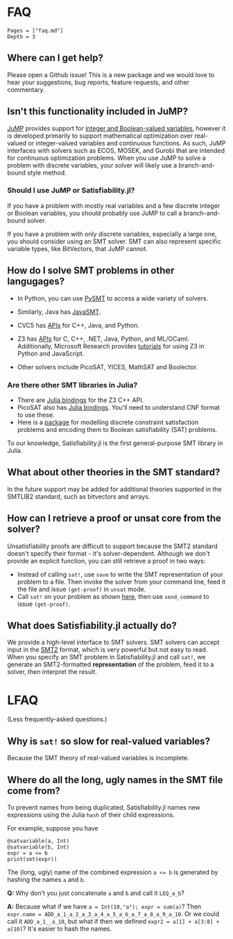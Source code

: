 # FAQ
```@contents
Pages = ["faq.md"]
Depth = 3
```

## Where can I get help?
Please open a Github issue! This is a new package and we would love to hear your suggestions, bug reports, feature requests, and other commentary.

## Isn't this functionality included in JuMP?
[JuMP](https://jump.dev/) provides support for [integer and Boolean-valued variables](https://jump.dev/JuMP.jl/stable/manual/variables/#Binary-variables), however it is developed primarily to support mathematical optimization over real-valued or integer-valued variables and continuous functions. As such, JuMP interfaces with solvers such as ECOS, MOSEK, and Gurobi that are intended for continuous optimization problems. When you use JuMP to solve a problem with discrete variables, your solver will likely use a branch-and-bound style method.

### Should I use JuMP or Satisfiability.jl?
If you have a problem with mostly real variables and a few discrete integer or Boolean variables, you should probably use JuMP to call a branch-and-bound solver.

If you have a problem with only discrete variables, especially a large one, you should consider using an SMT solver. SMT can also represent specific variable types, like BitVectors, that JuMP cannot.

## How do I solve SMT problems in other langugages?
* In Python, you can use [PySMT](https://github.com/pysmt/pysmt) to access a wide variety of solvers.

* Similarly, Java has [JavaSMT](https://github.com/sosy-lab/java-smt).

* CVC5 has [APIs](https://cvc5.github.io/docs/cvc5-1.0.2/api/api.html) for C++, Java, and Python.

* Z3 has [APIs](https://z3prover.github.io/api/html/index.html) for C, C++, .NET, Java, Python, and ML/OCaml. Additionally, Microsoft Research provides [tutorials](https://microsoft.github.io/z3guide/programming/Z3%20JavaScript%20Examples) for using Z3 in Python and JavaScript.

* Other solvers include PicoSAT, YICES, MathSAT and Boolector.

### Are there other SMT libraries in Julia?
* There are [Julia bindings](https://github.com/ahumenberger/Z3.jl) for the Z3 C++ API.
* PicoSAT also has [Julia bindings](https://github.com/sisl/PicoSAT.jl). You'll need to understand CNF format to use these.
* Here is a [package](https://github.com/dpsanders/SatisfiabilityInterface.jl) for modelling discrete constraint satisfaction problems and encoding them to Boolean satisfiability (SAT) problems. 

To our knowledge, Satisfiability.jl is the first general-purpose SMT library in Julia.

## What about other theories in the SMT standard?
In the future support may be added for additional theories supported in the SMTLIB2 standard, such as bitvectors and arrays.

## How can I retrieve a proof or unsat core from the solver?
Unsatisfiability proofs are difficult to support because the SMT2 standard doesn't specify their format - it's solver-dependent. Although we don't provide an explicit function, you can still retrieve a proof in two ways:

* Instead of calling `sat!`, use `save` to write the SMT representation of your problem to a file. Then invoke the solver from your command line, feed it the file and issue `(get-proof)` in `unsat` mode.
* Call `sat!` on your problem as shown [here](advanced.md#custom-interactions-with-solvers), then use `send_command` to issue `(get-proof)`.


## What does Satisfiability.jl actually do?
We provide a high-level interface to SMT solvers. SMT solvers can accept input in the [SMT2](http://www.smtlib.org/) format, which is very powerful but not easy to read. When you specify an SMT problem in Satisfiability.jl and call `sat!`, we generate an SMT2-formatted **representation** of the problem, feed it to a solver, then interpret the result.

# LFAQ
(Less frequently-asked questions.)

## Why is `sat!` so slow for real-valued variables?
Because the SMT theory of real-valued variables is incomplete.

## Where do all the long, ugly names in the SMT file come from?
To prevent names from being duplicated, Satisfiability.jl names new expressions using the Julia `hash` of their child expressions.

For example, suppose you have
```@example
@satvariable(a, Int)
@satvariable(b, Int)
expr = a <= b
print(smt(expr))
```
The (long, ugly) name of the combined expression `a <= b` is generated by hashing the names `a` and `b`.

**Q:** Why don't you just concatenate `a` and `b` and call it `LEQ_a_b`?

**A:** Because what if we have `a = Int(10,"a"); expr = sum(a)`? Then `expr.name = ADD_a_1_a_2_a_3_a_4_a_5_a_6_a_7_a_8_a_9_a_10`. Or we could call it `ADD_a_1__a_10`, but what if then we defined `expr2 = a[1] + a[3:8] + a[10]`? It's easier to hash the names.
 
